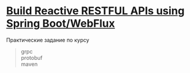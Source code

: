 # [Build Reactive RESTFUL APIs using Spring Boot/WebFlux](https://www.udemy.com/course/build-reactive-restful-apis-using-spring-boot-webflux/)

Практические задание по курсу

> grpc <br>
> protobuf <br>
> maven <br>